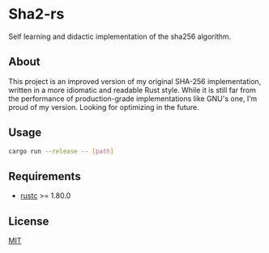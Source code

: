 # Sha2-rs
Self learning and didactic implementation of the sha256 algorithm.

## About
This project is an improved version of my original SHA-256 implementation, written in a more idiomatic and readable Rust style.
While it is still far from the performance of production-grade implementations like GNU's one, I’m proud of my version. Looking for optimizing in the future.

## Usage
```sh
cargo run --release -- [path]
```

## Requirements
- [rustc](https://www.rust-lang.org/) >= 1.80.0

## License
[MIT](https://opensource.org/license/mit)
